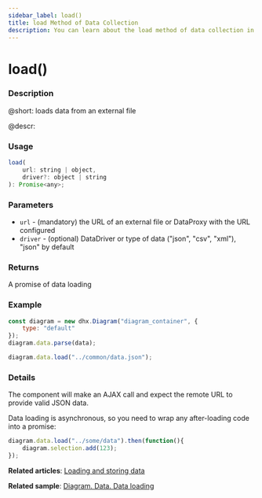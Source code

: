 ```yaml
---
sidebar_label: load()
title: load Method of Data Collection
description: You can learn about the load method of data collection in the documentation of the DHTMLX JavaScript Diagram library. Browse developer guides and API reference, try out code examples and live demos, and download a free 30-day evaluation version of DHTMLX Diagram.
---
```


# load()

### Description

@short: loads data from an external file

@descr:

### Usage

~~~js
load(
	url: string | object, 
	driver?: object | string
): Promise<any>;
~~~

### Parameters

- `url` - (mandatory) the URL of an external file or DataProxy with the URL configured
- `driver` - (optional) DataDriver or type of data ("json", "csv", "xml"), "json" by default

### Returns

A promise of data loading

### Example

~~~js {6}
const diagram = new dhx.Diagram("diagram_container", {
    type: "default"
});
diagram.data.parse(data);

diagram.data.load("../common/data.json");
~~~

### Details

The component will make an AJAX call and expect the remote URL to provide valid JSON data.

Data loading is asynchronous, so you need to wrap any after-loading code into a promise:

~~~js
diagram.data.load("../some/data").then(function(){
	diagram.selection.add(123);
});
~~~

**Related articles**:  [Loading and storing data](../../../guides/loading_data/)

**Related sample**: [Diagram. Data. Data loading](https://snippet.dhtmlx.com/09isp2d8)